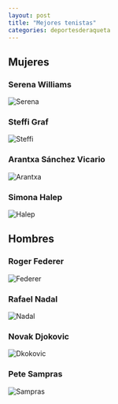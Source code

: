 ```yaml
---
layout: post
title: "Mejores tenistas"
categories: deportesderaqueta
---
```


## Mujeres ##

### Serena Williams
![Serena](https://danieledufis.github.io/images_text/tenis_serenawilliams.jpg)

### Steffi Graf
![Steffi]()

### Arantxa Sánchez Vicario
![Arantxa]()

### Simona Halep
![Halep]()

## Hombres ##

### Roger Federer
![Federer]()

### Rafael Nadal
![Nadal]()

### Novak Djokovic
![Dkokovic]()

### Pete Sampras
![Sampras]()
